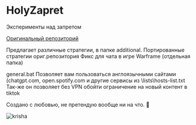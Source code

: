 # HolyZapret
Эксперименты над запретом

[Оригинальный репозиторий](https://github.com/Flowseal/zapret-discord-youtube)

Предлагает различные стратегии, в папке additional.
Портированные стратегии ориг.репозитория
Фикс для чата в игре Warframe (отдельная папка)

general.bat Позволяет вам пользоваться англоязычными сайтами (chatgpt.com, open.spotify.com и другие сервисы из \lists\hosts-list.txt
Так-же он позволяет без VPN обойти ограничение на новый контент в tiktok

Создано с любовью, не претендую вообще ни на что. 🩷

![krisha](https://github.com/user-attachments/assets/473cc1a9-8e86-4330-996e-9ae58401ab87)
